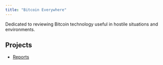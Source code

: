 ```yaml
---
title: "Bitcoin Everywhere"
---
```

Dedicated to reviewing Bitcoin technology useful in hostile situations and environments.

## Projects
  * [Reports](https://bitcoineverywhere.tech/reports)
